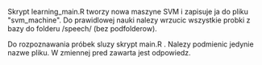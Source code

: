 Skrypt learning_main.R tworzy nowa maszyne SVM i zapisuje ja do pliku "svm_machine".
Do prawidlowej nauki nalezy wrzucic wszystkie probki z bazy do folderu /speech/ (bez podfolderow).

Do rozpoznawania próbek sluzy skrypt main.R . Nalezy podmienic jedynie nazwe pliku. W zmiennej pred zawarta jest odpowiedz.
